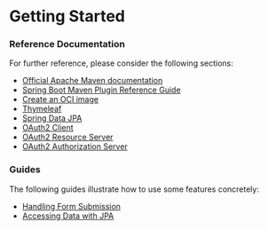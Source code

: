 # Getting Started

### Reference Documentation
For further reference, please consider the following sections:

* [Official Apache Maven documentation](https://maven.apache.org/guides/index.html)
* [Spring Boot Maven Plugin Reference Guide](https://docs.spring.io/spring-boot/docs/3.2.1/maven-plugin/reference/html/)
* [Create an OCI image](https://docs.spring.io/spring-boot/docs/3.2.1/maven-plugin/reference/html/#build-image)
* [Thymeleaf](https://docs.spring.io/spring-boot/docs/3.2.1/reference/htmlsingle/index.html#web.servlet.spring-mvc.template-engines)
* [Spring Data JPA](https://docs.spring.io/spring-boot/docs/3.2.1/reference/htmlsingle/index.html#data.sql.jpa-and-spring-data)
* [OAuth2 Client](https://docs.spring.io/spring-boot/docs/3.2.1/reference/htmlsingle/index.html#web.security.oauth2.client)
* [OAuth2 Resource Server](https://docs.spring.io/spring-boot/docs/3.2.1/reference/htmlsingle/index.html#web.security.oauth2.server)
* [OAuth2 Authorization Server](https://docs.spring.io/spring-boot/docs/3.2.1/reference/htmlsingle/index.html#web.security.oauth2.authorization-server)

### Guides
The following guides illustrate how to use some features concretely:

* [Handling Form Submission](https://spring.io/guides/gs/handling-form-submission/)
* [Accessing Data with JPA](https://spring.io/guides/gs/accessing-data-jpa/)

